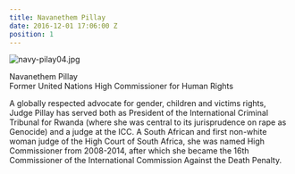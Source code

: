 ```yaml
---
title: Navanethem Pillay
date: 2016-12-01 17:06:00 Z
position: 1
---
```


![navy-pilay04.jpg](/uploads/navy-pilay04.jpg)

Navanethem Pillay <br> Former United Nations High Commissioner for Human Rights


A globally respected advocate for gender, children and victims rights, Judge Pillay has served both as President of the International Criminal Tribunal for Rwanda (where she was central to its jurisprudence on rape as Genocide) and a judge at the ICC. A South African and first non-white woman judge of the High Court of South Africa, she was named High Commissioner from 2008-2014, after which she became the 16th Commissioner of the International Commission Against the Death Penalty.
